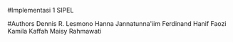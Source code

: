 #Implementasi 1 SIPEL

#Authors
Dennis R. Lesmono
Hanna Jannatunna'iim
Ferdinand Hanif Faozi
Kamila Kaffah
Maisy Rahmawati

